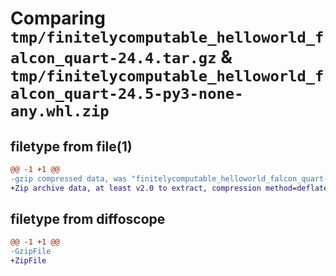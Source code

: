 # Comparing `tmp/finitelycomputable_helloworld_falcon_quart-24.4.tar.gz` & `tmp/finitelycomputable_helloworld_falcon_quart-24.5-py3-none-any.whl.zip`

## filetype from file(1)

```diff
@@ -1 +1 @@
-gzip compressed data, was "finitelycomputable_helloworld_falcon_quart-24.4.tar", last modified: Tue Apr 30 04:45:56 2024, max compression
+Zip archive data, at least v2.0 to extract, compression method=deflate
```

## filetype from diffoscope

```diff
@@ -1 +1 @@
-GzipFile
+ZipFile
```

